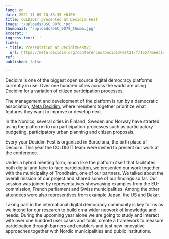 ```yaml
---
lang: en
date: 2021-11-09 10:38:35 +0100
title: COLDIGIT presented at Decidim Fest
image: "/uploads/DSC_0078.jpg"
thumbnail: "/uploads/DSC_0078_thumb.jpg"
excerpt: ''
ingress-text: ''
links:
- title: Presentation at DecidimFest21
  url: https://meta.decidim.org/conferences/DecidimFest21/f/1657/meetings/1642
ref: ''
published: false

---
```

Decidim is one of the biggest open source digital democracy platforms currently in use. Over one hundred cities across the world are using Decidim for a variation of citizen participation processes.

The management and development of the platform is run by a democratic association, [Meta Decidim](https://meta.decidim.org/), where members together prioritize what features they want to improve or develop next.

In the Nordics, several cities in Finland, Sweden and Norway have strarted using the platforrm to run participation processes such as participatory budgeting, participatory urban planning and citizen proposals.

Every year Decidim Fest is organized in Barcelona, the birth place of Decidim. This year the COLDIGIT team were invited to present our work at the conference.

Under a hybrid meeting form, much like the platform itself that facilitates both digital and face to face participation, we presented our work together with the municipality of Trondheim, one of our partners. We talked about the overall mission of our project and shared some of our findings so far. Our session was joined by representatives showcasing examples from the EU-commission, French parliament and Swiss municipalities. Among the other attendees were also representives from example Japan, the US and Dakar.

Taking part in the international digital democracy community is key for us as we intend for our research to build on a wider network of knowledge and needs. During the upcoming year alone we are going to study and interact with over one hundred user cases and tools, create a framework to measure participation through barriers and enablers and test new innovative approaches together with Nordic municipalities and public institutions.